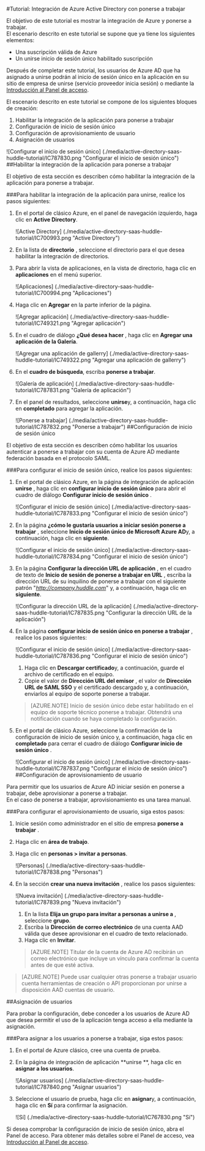 <properties 
    pageTitle="Tutorial: Integración de Azure Active Directory con unirse | Microsoft Azure" 
    description="Aprenda a usar ponerse a trabajar con Azure Active Directory para habilitar el inicio de sesión único, aprovisionamiento automatizado y mucho más." 
    services="active-directory" 
    authors="jeevansd"  
    documentationCenter="na" 
    manager="femila"/>
<tags 
    ms.service="active-directory" 
    ms.devlang="na" 
    ms.topic="article" 
    ms.tgt_pltfrm="na" 
    ms.workload="identity" 
    ms.date="09/29/2016" 
    ms.author="jeedes" />

#<a name="tutorial-azure-active-directory-integration-with-huddle"></a>Tutorial: Integración de Azure Active Directory con ponerse a trabajar
  
El objetivo de este tutorial es mostrar la integración de Azure y ponerse a trabajar.  
El escenario descrito en este tutorial se supone que ya tiene los siguientes elementos:

-   Una suscripción válida de Azure
-   Un unirse inicio de sesión único habilitado suscripción
  
Después de completar este tutorial, los usuarios de Azure AD que ha asignado a unirse podrán al inicio de sesión único en la aplicación en su sitio de empresa de unirse (servicio proveedor inicia sesión) o mediante la [Introducción al Panel de acceso](active-directory-saas-access-panel-introduction.md).
  
El escenario descrito en este tutorial se compone de los siguientes bloques de creación:

1.  Habilitar la integración de la aplicación para ponerse a trabajar
2.  Configuración de inicio de sesión único
3.  Configuración de aprovisionamiento de usuario
4.  Asignación de usuarios

![Configurar el inicio de sesión único] (./media/active-directory-saas-huddle-tutorial/IC787830.png "Configurar el inicio de sesión único")
##<a name="enabling-the-application-integration-for-huddle"></a>Habilitar la integración de la aplicación para ponerse a trabajar
  
El objetivo de esta sección es describen cómo habilitar la integración de la aplicación para ponerse a trabajar.

###<a name="to-enable-the-application-integration-for-huddle-perform-the-following-steps"></a>Para habilitar la integración de la aplicación para unirse, realice los pasos siguientes:

1.  En el portal de clásico Azure, en el panel de navegación izquierdo, haga clic en **Active Directory**.

    ![Active Directory] (./media/active-directory-saas-huddle-tutorial/IC700993.png "Active Directory")

2.  En la lista de **directorio** , seleccione el directorio para el que desea habilitar la integración de directorios.

3.  Para abrir la vista de aplicaciones, en la vista de directorio, haga clic en **aplicaciones** en el menú superior.

    ![Aplicaciones] (./media/active-directory-saas-huddle-tutorial/IC700994.png "Aplicaciones")

4.  Haga clic en **Agregar** en la parte inferior de la página.

    ![Agregar aplicación] (./media/active-directory-saas-huddle-tutorial/IC749321.png "Agregar aplicación")

5.  En el cuadro de diálogo **¿Qué desea hacer** , haga clic en **Agregar una aplicación de la Galería**.

    ![Agregar una aplicación de gallerry] (./media/active-directory-saas-huddle-tutorial/IC749322.png "Agregar una aplicación de gallerry")

6.  En el **cuadro de búsqueda**, escriba **ponerse a trabajar**.

    ![Galería de aplicación] (./media/active-directory-saas-huddle-tutorial/IC787831.png "Galería de aplicación")

7.  En el panel de resultados, seleccione **unirse**y, a continuación, haga clic en **completado** para agregar la aplicación.

    ![Ponerse a trabajar] (./media/active-directory-saas-huddle-tutorial/IC787832.png "Ponerse a trabajar")
##<a name="configuring-single-sign-on"></a>Configuración de inicio de sesión único
  
El objetivo de esta sección es describen cómo habilitar los usuarios autenticar a ponerse a trabajar con su cuenta de Azure AD mediante federación basada en el protocolo SAML.

###<a name="to-configure-single-sign-on-perform-the-following-steps"></a>Para configurar el inicio de sesión único, realice los pasos siguientes:

1.  En el portal de clásico Azure, en la página de integración de aplicación **unirse** , haga clic en **configurar inicio de sesión único** para abrir el cuadro de diálogo **Configurar inicio de sesión único** .

    ![Configurar el inicio de sesión único] (./media/active-directory-saas-huddle-tutorial/IC787833.png "Configurar el inicio de sesión único")

2.  En la página **¿cómo le gustaría usuarios a iniciar sesión ponerse a trabajar** , seleccione **Inicio de sesión único de Microsoft Azure AD**y, a continuación, haga clic en **siguiente**.

    ![Configurar el inicio de sesión único] (./media/active-directory-saas-huddle-tutorial/IC787834.png "Configurar el inicio de sesión único")

3.  En la página **Configurar la dirección URL de aplicación** , en el cuadro de texto de **Inicio de sesión de ponerse a trabajar en URL** , escriba la dirección URL de su inquilino de ponerse a trabajar con el siguiente patrón "*http://company.huddle.com*" y, a continuación, haga clic en **siguiente**.

    ![Configurar la dirección URL de la aplicación] (./media/active-directory-saas-huddle-tutorial/IC787835.png "Configurar la dirección URL de la aplicación")

4.  En la página **configurar inicio de sesión único en ponerse a trabajar** , realice los pasos siguientes:

    ![Configurar el inicio de sesión único] (./media/active-directory-saas-huddle-tutorial/IC787836.png "Configurar el inicio de sesión único")

    1.  Haga clic en **Descargar certificado**y, a continuación, guarde el archivo de certificado en el equipo.
    2.  Copie el valor de **Dirección URL del emisor** , el valor de **Dirección URL de SAML SSO** y el certificado descargado y, a continuación, enviarlos al equipo de soporte ponerse a trabajar.

    >[AZURE.NOTE] Inicio de sesión único debe estar habilitado en el equipo de soporte técnico ponerse a trabajar.
Obtendrá una notificación cuando se haya completado la configuración.

5.  En el portal de clásico Azure, seleccione la confirmación de la configuración de inicio de sesión único y, a continuación, haga clic en **completado** para cerrar el cuadro de diálogo **Configurar inicio de sesión único** .

    ![Configurar el inicio de sesión único] (./media/active-directory-saas-huddle-tutorial/IC787837.png "Configurar el inicio de sesión único")
##<a name="configuring-user-provisioning"></a>Configuración de aprovisionamiento de usuario
  
Para permitir que los usuarios de Azure AD iniciar sesión en ponerse a trabajar, debe aprovisionar a ponerse a trabajar.  
En el caso de ponerse a trabajar, aprovisionamiento es una tarea manual.

###<a name="to-configure-user-provisioning-perform-the-following-steps"></a>Para configurar el aprovisionamiento de usuario, siga estos pasos:

1.  Inicie sesión como administrador en el sitio de empresa **ponerse a trabajar** .

2.  Haga clic en **área de trabajo**.

3.  Haga clic en **personas \> invitar a personas**.

    ![Personas] (./media/active-directory-saas-huddle-tutorial/IC787838.png "Personas")

4.  En la sección **crear una nueva invitación** , realice los pasos siguientes:

    ![Nueva invitación] (./media/active-directory-saas-huddle-tutorial/IC787839.png "Nueva invitación")

    1.  En la lista **Elija un grupo para invitar a personas a unirse a** , seleccione **grupo**.
    2.  Escriba la **Dirección de correo electrónico** de una cuenta AAD válida que desee aprovisionar en el cuadro de texto relacionado.
    3.  Haga clic en **Invitar**.

    >[AZURE.NOTE] Titular de la cuenta de Azure AD recibirán un correo electrónico que incluye un vínculo para confirmar la cuenta antes de que esté activa.

>[AZURE.NOTE] Puede usar cualquier otras ponerse a trabajar usuario cuenta herramientas de creación o API proporcionan por unirse a disposición AAD cuentas de usuario.

##<a name="assigning-users"></a>Asignación de usuarios
  
Para probar la configuración, debe conceder a los usuarios de Azure AD que desea permitir el uso de la aplicación tenga acceso a ella mediante la asignación.

###<a name="to-assign-users-to-huddle-perform-the-following-steps"></a>Para asignar a los usuarios a ponerse a trabajar, siga estos pasos:

1.  En el portal de Azure clásico, cree una cuenta de prueba.

2.  En la página de integración de aplicación **unirse **, haga clic en **asignar a los usuarios**.

    ![Asignar usuarios] (./media/active-directory-saas-huddle-tutorial/IC787840.png "Asignar usuarios")

3.  Seleccione el usuario de prueba, haga clic en **asignar**y, a continuación, haga clic en **Sí** para confirmar la asignación.

    ![Sí] (./media/active-directory-saas-huddle-tutorial/IC767830.png "Sí")
  
Si desea comprobar la configuración de inicio de sesión único, abra el Panel de acceso. Para obtener más detalles sobre el Panel de acceso, vea [Introducción al Panel de acceso](active-directory-saas-access-panel-introduction.md).